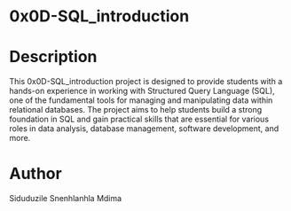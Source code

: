 # 0x0D-SQL_introduction

# Description

This 0x0D-SQL_introduction project is designed to provide students with a hands-on experience in working with Structured Query Language (SQL), one of the fundamental tools for managing and manipulating data within relational databases. The project aims to help students build a strong foundation in SQL and gain practical skills that are essential for various roles in data analysis, database management, software development, and more.

# Author 
Siduduzile Snenhlanhla Mdima